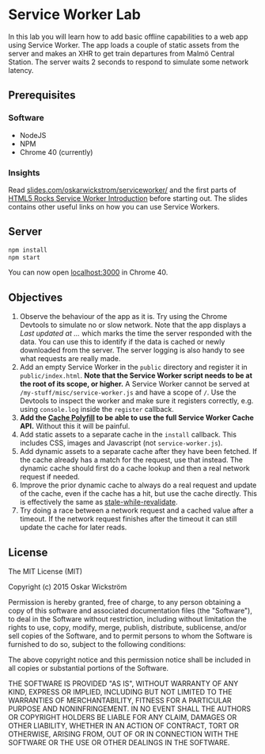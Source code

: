 # Service Worker Lab

In this lab you will learn how to add basic offline capabilities to a web app
using Service Worker. The app loads a couple of static assets from the server
and makes an XHR to get train departures from Malmö Central Station. The server
waits 2 seconds to respond to simulate some network latency.

## Prerequisites

### Software

* NodeJS
* NPM
* Chrome 40 (currently)

### Insights

Read [slides.com/oskarwickstrom/serviceworker/](http://slides.com/oskarwickstrom/serviceworker/)
and the first parts of [HTML5 Rocks Service Worker Introduction](http://www.html5rocks.com/en/tutorials/service-worker/introduction/)
before starting out. The slides contains other useful links on how you can use
Service Workers.

## Server

```bash
npm install
npm start
```

You can now open [localhost:3000](http://localhost:3000) in Chrome 40.

## Objectives

1. Observe the behaviour of the app as it is. Try using the Chrome Devtools to
   simulate no or slow network. Note that the app displays a *Last updated at
   ...* which marks the time the server responded with the data. You can use this
   to identify if the data is cached or newly downloaded from the server. The
   server logging is also handy to see what requests are really made.
1. Add an empty Service Worker in the `public` directory and register it in
   `public/index.html`. **Note that the Service Worker script needs to be at the
   root of its scope, or higher.** A Service Worker cannot be served at
   `/my-stuff/misc/service-worker.js` and have a scope of `/`. Use the Devtools
   to inspect the worker and make sure it registers correctly, e.g. using
   `console.log` inside the `register` callback.
1. **Add the [Cache Polyfill](https://github.com/coonsta/cache-polyfill) to be
   able to use the full Service Worker Cache API.** Without this it will be
   painful.
1. Add static assets to a separate cache in the `install` callback. This
   includes CSS, images and Javascript (not `service-worker.js`).
1. Add dynamic assets to a separate cache after they have been fetched. If the
   cache already has a match for the request, use that instead. The dynamic cache
   should first do a cache lookup and then a real network request if needed.
1. Improve the prior dynamic cache to always do a real request and update of the
   cache, even if the cache has a hit, but use the cache directly. This is
   effectively the same as
   [stale-while-revalidate](https://www.mnot.net/blog/2014/06/01/chrome_and_stale-while-revalidate).
1. Try doing a race between a network request and a cached value after a
   timeout. If the network request finishes after the timeout it can still
   update the cache for later reads.

## License

The MIT License (MIT)

Copyright (c) 2015 Oskar Wickström

Permission is hereby granted, free of charge, to any person obtaining a copy
of this software and associated documentation files (the "Software"), to deal
in the Software without restriction, including without limitation the rights
to use, copy, modify, merge, publish, distribute, sublicense, and/or sell
copies of the Software, and to permit persons to whom the Software is
furnished to do so, subject to the following conditions:

The above copyright notice and this permission notice shall be included in
all copies or substantial portions of the Software.

THE SOFTWARE IS PROVIDED "AS IS", WITHOUT WARRANTY OF ANY KIND, EXPRESS OR
IMPLIED, INCLUDING BUT NOT LIMITED TO THE WARRANTIES OF MERCHANTABILITY,
FITNESS FOR A PARTICULAR PURPOSE AND NONINFRINGEMENT. IN NO EVENT SHALL THE
AUTHORS OR COPYRIGHT HOLDERS BE LIABLE FOR ANY CLAIM, DAMAGES OR OTHER
LIABILITY, WHETHER IN AN ACTION OF CONTRACT, TORT OR OTHERWISE, ARISING FROM,
OUT OF OR IN CONNECTION WITH THE SOFTWARE OR THE USE OR OTHER DEALINGS IN
THE SOFTWARE.
